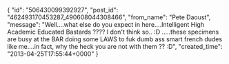  {
   "id": "506430099392927",
   "post_id": "462493170453287_490608044308466",
   "from_name": "Pete Daoust",
   "message": "Well....what else do you expect in here....Intelligent High Academic Educated Bastards ???? I don't think so.. :D .....these specimens are busy at the BAR doing some LAWS to fuk dumb ass smart french dudes like me....in fact, why the heck you are not with them ?? :D",
   "created_time": "2013-04-25T17:55:44+0000"
 }
